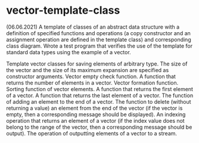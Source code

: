 # vector-template-class

(06.06.2021) A template of classes of an abstract data structure with a definition of specified functions and operations (a copy constructor and an assignment operation are defined in the template class) and
corresponding class diagram. Wrote a test program that verifies the use of the template for standard data types using the example of a vector.

Template vector classes for saving elements of arbitrary type. The size of the vector and the size of its maximum expansion
are specified as constructor arguments.
Vector empty check function.
A function that returns the number of elements in a vector.
Vector formation function.
Sorting function of vector elements.
A function that returns the first element of a vector.
A function that returns the last element of a vector.
The function of adding an element to the end of a vector.
The function to delete (without returning a value) an element from
the end of the vector (if the vector is empty, then a corresponding message should be displayed).
An indexing operation that returns an element of a vector (if the index value does not belong to the range of the vector, then a corresponding message should be output).
The operation of outputting elements of a vector to a stream.
